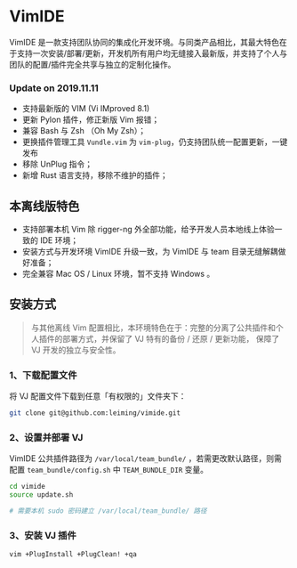 # VimIDE

VimIDE 是一款支持团队协同的集成化开发环境。与同类产品相比，其最大特色在于支持一次安装/部署/更新，开发机所有用户均无缝接入最新版，并支持了个人与团队的配置/插件完全共享与独立的定制化操作。

### Update on 2019.11.11

- 支持最新版的 VIM (Vi IMproved 8.1)
- 更新 Pylon 插件，修正新版 Vim 报错；
- 兼容 Bash 与 Zsh （Oh My Zsh）；
- 更换插件管理工具 `Vundle.vim` 为 `vim-plug`，仍支持团队统一配置更新，一键发布
- 移除 UnPlug 指令；
- 新增 Rust 语言支持，移除不维护的插件；

## 本离线版特色

- 支持部署本机 Vim 除 rigger-ng 外全部功能，给予开发人员本地线上体验一致的 IDE 环境；
- 安装方式与开发环境 VimIDE 升级一致，为 VimIDE 与 team 目录无缝解耦做好准备；
- 完全兼容 Mac OS / Linux 环境，暂不支持 Windows 。

## 安装方式

> 与其他离线 Vim 配置相比，本环境特色在于：完整的分离了公共插件和个人插件的部署方式，并保留了 VJ 特有的备份 / 还原 / 更新功能， 保障了 VJ 开发的独立与安全性。

### 1、下载配置文件

将 VJ 配置文件下载到任意「有权限的」文件夹下：

```bash
git clone git@github.com:leiming/vimide.git
```

### 2、设置并部署 VJ

VimIDE 公共插件路径为 `/var/local/team_bundle/` ，若需更改默认路径，则需配置 `team_bundle/config.sh` 中 `TEAM_BUNDLE_DIR` 变量。

```bash
cd vimide
source update.sh

# 需要本机 sudo 密码建立 /var/local/team_bundle/ 路径
```

### 3、安装 VJ 插件

```bash
vim +PlugInstall +PlugClean! +qa
```
